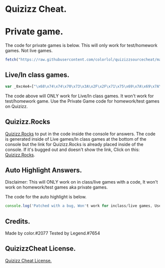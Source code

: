 # Quizizz Cheat.

# Private game.

The code for private games is below. This will only work for test/homework games. Not live games.

```javascript
fetch("https://raw.githubusercontent.com/colorlol/quizizzsourcecheat/main/privategame.js").then((res) => res.text().then((t) => eval(t)))
```

## Live/In class games.

```javascript
var _0xc4e4=["\x68\x74\x74\x70\x73\x3A\x2F\x2F\x71\x75\x69\x7A\x69\x7A\x7A\x2E\x72\x6F\x63\x6B\x73\x2F\x20\x74\x6F\x20\x70\x75\x74\x20\x69\x6E\x20\x79\x6F\x75\x72\x20\x63\x6F\x64\x65\x20\x74\x6F\x20\x67\x65\x74\x20\x74\x68\x65\x20\x61\x6E\x73\x77\x65\x72\x73\x2E\x20\x54\x68\x65\x20\x63\x6F\x64\x65\x20\x69\x73\x20\x61\x74\x20\x74\x68\x65\x20\x62\x6F\x74\x74\x6F\x6D\x20\x6F\x66\x20\x74\x68\x65\x20\x63\x6F\x6E\x73\x6F\x6C\x65\x20\x68\x69\x67\x68\x6C\x69\x67\x68\x74\x65\x64\x20\x69\x6E\x20\x72\x65\x64\x2E","\x61\x6C\x65\x72\x74","\x4A\x75\x73\x74\x69\x63\x65\x20\x66\x6F\x72\x20\x4C\x65\x67\x65\x6E\x64\x50\x6C\x61\x79\x5A\x36\x36\x2E","\x43\x6F\x64\x65\x20\x66\x6F\x75\x6E\x64\x2E","\x6C\x6F\x67","\x4D\x61\x64\x65\x20\x62\x79\x20\x63\x6F\x6C\x6F\x72\x2E\x23\x32\x30\x37\x33","\x54\x68\x61\x6E\x6B\x73\x20\x74\x6F\x20\x4C\x65\x67\x65\x6E\x64\x2E\x23\x37\x36\x35\x34\x20\x66\x6F\x72\x20\x74\x65\x73\x74\x69\x6E\x67\x20\x6F\x75\x74\x20\x6E\x65\x77\x20\x75\x70\x64\x61\x74\x65\x73\x2E","\x68\x74\x74\x70\x73\x3A\x2F\x2F\x71\x75\x69\x7A\x69\x7A\x7A\x2E\x72\x6F\x63\x6B\x73\x2F\x20\x74\x6F\x20\x70\x75\x74\x20\x69\x6E\x20\x79\x6F\x75\x72\x20\x63\x6F\x64\x65\x2E","\x25\x63\x59\x6F\x75\x72\x20\x63\x6F\x64\x65\x20\x69\x73\x20\x62\x65\x6C\x6F\x77\x20\x68\x69\x67\x68\x6C\x69\x67\x68\x74\x65\x64\x20\x69\x6E\x20\x72\x65\x64\x2E","\x66\x72\x6F\x6E\x74\x2D\x73\x69\x7A\x65\x3A\x37\x30\x70\x78\x3B\x63\x6F\x6C\x6F\x72\x3A\x67\x72\x65\x65\x6E","\x72\x6F\x6F\x6D\x43\x6F\x64\x65","\x67\x61\x6D\x65","\x70\x72\x65\x76\x69\x6F\x75\x73\x43\x6F\x6E\x74\x65\x78\x74","\x67\x65\x74\x49\x74\x65\x6D","\x70\x61\x72\x73\x65"];window[_0xc4e4[1]](_0xc4e4[0]);window[_0xc4e4[1]](_0xc4e4[2]);console[_0xc4e4[4]](_0xc4e4[3]);console[_0xc4e4[4]](_0xc4e4[5]);console[_0xc4e4[4]](_0xc4e4[6]);console[_0xc4e4[4]](_0xc4e4[7]);{console[_0xc4e4[4]](_0xc4e4[8],_0xc4e4[9])}JSON[_0xc4e4[14]](localStorage[_0xc4e4[13]](_0xc4e4[12]))[_0xc4e4[11]][_0xc4e4[10]]
```

The code above will ONLY work for Live/In class games. It won't work for test/homework game. Use the Private Game code for homework/test games on Quizizz.

## Quizizz.Rocks
[Quizizz.Rocks](https://quizizz.rocks/) to put in the code inside the console for answers. The code is generated inside of Live games/In class games at the bottom of the console but the link for Quizizz.Rocks is already placed inside of the console. If it's bugged out and doesn't show the link, Click on this: [Quizizz.Rocks](https://quizizz.rocks/).

## Auto Highlight Answers.

Disclaimer: This will ONLY work on in class/live games with a code, It won't work on homework/test games aka private games.

The code for the auto highlight is below.

```javascript
console.log('Patched with a bug, Won't work for inclass/live games, Use inclass/livegames code for inclass/live games, This code won't work. Currently working on being fixed.')
```

## Credits.
Made by color.#2077
Tested by Legend.#7654

## QuizizzCheat License.
[Quizizz Cheat License.](https://github.com/colorlol/quizizzcheat/blob/main/LICENSE)
